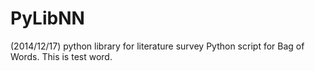 PyLibNN
======
(2014/12/17)
python library for literature survey 
Python script for Bag of Words.
This is test word.